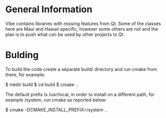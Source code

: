 General Information
===================

Vibe contains libraries with missing features from Qt.
Some of the classes here are Maui and Hawaii specific, however some others are not
and the plan is to push what can be used by other projects to Qt.

Bulding
=======

To build the code create a separate build/ directory and run cmake from there,
for example:

$ mkdir build
$ cd build
$ cmake ..

The default prefix is /usr/local, in order to install on a different path, for
example /system, run cmake as reported below:

$ cmake -DCMAKE_INSTALL_PREFIX=/system ..
